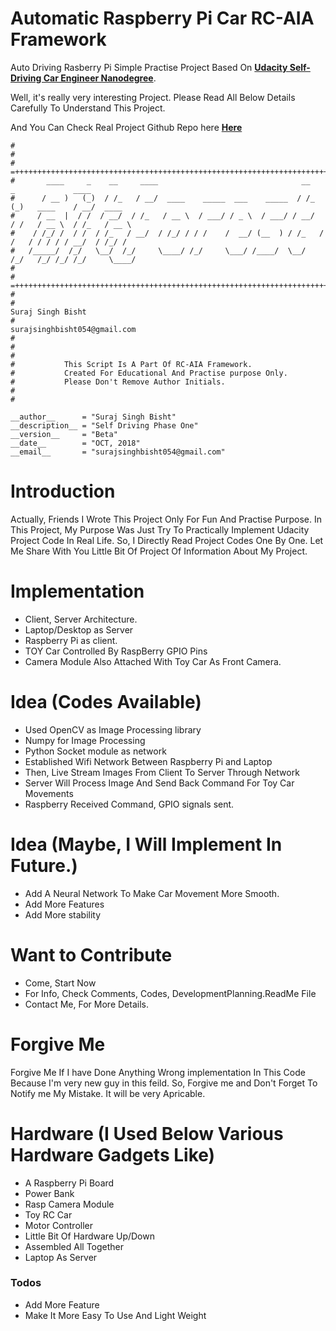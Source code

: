 # Automatic Raspberry Pi Car RC-AIA Framework
Auto Driving Rasberry Pi Simple Practise Project Based On  **[Udacity Self-Driving Car Engineer Nanodegree](https://www.udacity.com/course/self-driving-car-engineer-nanodegree--nd013)**.

Well, it's really very interesting Project. Please Read All Below Details Carefully To Understand This Project.


And You Can Check Real Project Github Repo here **[Here](https://github.com/ndrplz/self-driving-car)**

```#!/usr/bin/python
#
#
# =++++++++++++++++++++++++++++++++++++++++++++++++++++++++++++++++++++++++++++++++++++++++++++++++++++++
#       ____     _    __     ____                                __     _             ____       
#      / __ )   (_)  / /_   / __/  ____    _____  ___    _____  / /_   (_)   ____    / __/  ____ 
#     / __  |  / /  / __/  / /_   / __ \  / ___/ / _ \  / ___/ / __/  / /   / __ \  / /_   / __ \
#    / /_/ /  / /  / /_   / __/  / /_/ / / /    /  __/ (__  ) / /_   / /   / / / / / __/  / /_/ /
#   /_____/  /_/   \__/  /_/     \____/ /_/     \___/ /____/  \__/  /_/   /_/ /_/ /_/     \____/ 
#                                                                                              
# =++++++++++++++++++++++++++++++++++++++++++++++++++++++++++++++++++++++++++++++++++++++++++++++++++++++                                     
#
#                                                                          Suraj Singh Bisht
#                                                                          surajsinghbisht054@gmail.com
#
# 
#
#           This Script Is A Part Of RC-AIA Framework.
#           Created For Educational And Practise purpose Only.
#			Please Don't Remove Author Initials.
#
#

__author__ 	    = "Suraj Singh Bisht"
__description__ = "Self Driving Phase One"
__version__	    = "Beta"
__date__	    = "OCT, 2018"
__email__	    = "surajsinghbisht054@gmail.com"

```
# Introduction
Actually, Friends I Wrote This Project Only For Fun And Practise Purpose. In This Project, My Purpose Was Just Try To Practically Implement Udacity Project Code In Real Life. So, I Directly Read Project Codes One By One. Let Me Share With You Little Bit Of Project Of Information About My Project.

# Implementation
- Client, Server Architecture.
- Laptop/Desktop as Server
- Raspberry Pi as client.
- TOY Car Controlled By RaspBerry GPIO Pins
- Camera Module Also Attached With Toy Car As Front Camera.

# Idea (Codes Available)
- Used OpenCV as Image Processing library
- Numpy for Image Processing
- Python Socket module as network
- Established Wifi Network Between Raspberry Pi and Laptop
- Then, Live Stream Images From Client To Server Through Network
- Server Will Process Image And Send Back Command For Toy Car Movements
- Raspberry Received Command, GPIO signals sent.

# Idea (Maybe, I Will Implement In Future.)
- Add A Neural Network To Make Car Movement More Smooth.
- Add More Features
- Add More stability 

# Want to Contribute
- Come, Start Now
- For Info, Check Comments, Codes, DevelopmentPlanning.ReadMe File
- Contact Me, For More Details.

# Forgive Me
Forgive Me If I have Done Anything Wrong implementation In This Code Because I'm very new guy in this feild. So, Forgive me and Don't Forget To Notify me My Mistake. It will be very Apricable.

# Hardware (I Used Below Various Hardware Gadgets Like)
- A Raspberry Pi Board
- Power Bank
- Rasp Camera Module
- Toy RC Car
- Motor Controller
- Little Bit Of Hardware Up/Down
- Assembled All Together
- Laptop As Server


### Todos

 - Add More Feature
 - Make It More Easy To Use And Light Weight

